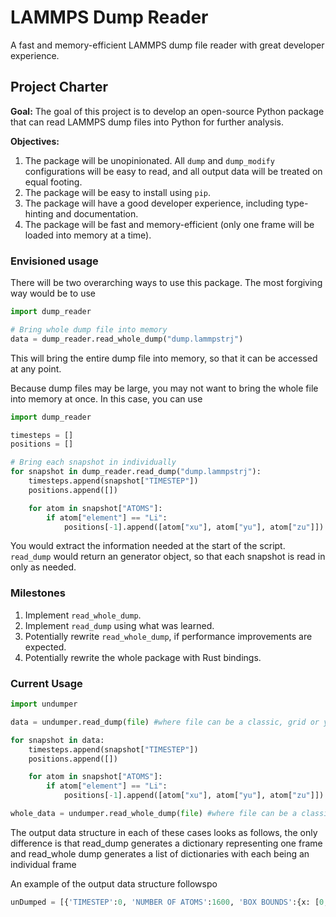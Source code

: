 # LAMMPS Dump Reader
A fast and memory-efficient LAMMPS dump file reader with great developer experience.

## Project Charter
**Goal:** The goal of this project is to develop an open-source Python package that can read LAMMPS dump files into Python for further analysis.

**Objectives:**
1. The package will be unopinionated. All `dump` and `dump_modify` configurations will be easy to read, and all output data will be treated on equal footing.
2. The package will be easy to install using `pip`.
3. The package will have a good developer experience, including type-hinting and documentation.
4. The package will be fast and memory-efficient (only one frame will be loaded into memory at a time).

### Envisioned usage
There will be two overarching ways to use this package. The most forgiving way would be to use
```python
import dump_reader

# Bring whole dump file into memory
data = dump_reader.read_whole_dump("dump.lammpstrj")
```
This will bring the entire dump file into memory, so that it can be accessed at any point.

Because dump files may be large, you may not want to bring the whole file into memory at once. In this case, you can use
```python
import dump_reader

timesteps = []
positions = []

# Bring each snapshot in individually
for snapshot in dump_reader.read_dump("dump.lammpstrj"):
    timesteps.append(snapshot["TIMESTEP"])
    positions.append([])

    for atom in snapshot["ATOMS"]:
        if atom["element"] == "Li":
            positions[-1].append([atom["xu"], atom["yu"], atom["zu"]])
```
You would extract the information needed at the start of the script. `read_dump` would return an generator object, so that each snapshot is read in only as needed.

### Milestones
1. Implement `read_whole_dump`.
2. Implement `read_dump` using what was learned.
3. Potentially rewrite `read_whole_dump`, if performance improvements are expected.
4. Potentially rewrite the whole package with Rust bindings.


### Current Usage
```python
import undumper 

data = undumper.read_dump(file) #where file can be a classic, grid or yaml lammps dump file 

for snapshot in data:
    timesteps.append(snapshot["TIMESTEP"])
    positions.append([])

    for atom in snapshot["ATOMS"]:
        if atom["element"] == "Li":
            positions[-1].append([atom["xu"], atom["yu"], atom["zu"]])

whole_data = undumper.read_whole_dump(file) #where file can be a classic, grid or yaml lammps dump file
```

The output data structure in each of these cases looks as follows, the only difference is that read_dump generates a dictionary representing one frame and read_whole dump generates a list of dictionaries with each being an individual frame

An example of the output data structure followspo
```python
unDumped = [{'TIMESTEP':0, 'NUMBER OF ATOMS':1600, 'BOX BOUNDS':{x: [0,0], y: [0,0]. z: [0,0]}, 'ATOMS':{id: 1, 'Element': "Li", "xu": 1, "yu": 2, "zu": 3}]
```

